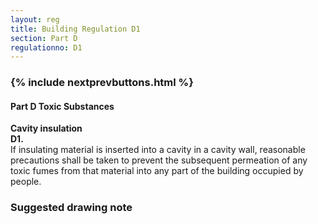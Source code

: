 ```yaml
---
layout: reg
title: Building Regulation D1
section: Part D
regulationno: D1
---
```


<div class="panel panel-primary">
  <div class="panel-heading">
    <h3 class="panel-title">
      {% include nextprevbuttons.html %}
        <h4>Part D Toxic Substances</h4>
    </h3>
  </div>
  <div class="panel-body">
    <p>
        <strong>Cavity insulation</strong><br>
        <strong>D1.</strong><br>
            If insulating material is inserted into a cavity in a cavity wall, reasonable precautions shall be taken to prevent the subsequent permeation of any toxic fumes from that material into any part of the building occupied by people.
    </p>
  </div>
</div>



### Suggested drawing note